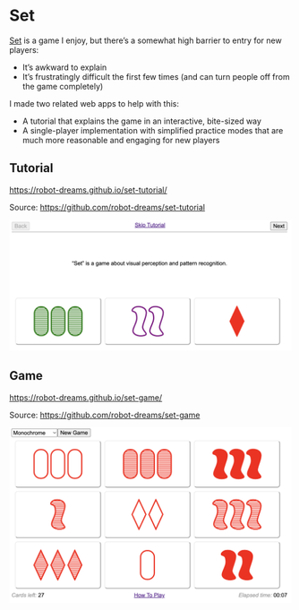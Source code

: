 # Set

[Set](https://en.wikipedia.org/wiki/Set_(card_game)) is a game I enjoy, but there’s a somewhat high barrier to entry for new players:

- It’s awkward to explain
- It’s frustratingly difficult the first few times (and can turn people off from the game completely)

I made two related web apps to help with this:

- A tutorial that explains the game in an interactive, bite-sized way
- A single-player implementation with simplified practice modes that are much more reasonable and engaging for new players

## Tutorial

https://robot-dreams.github.io/set-tutorial/

Source: https://github.com/robot-dreams/set-tutorial

<img src="tutorial.png?raw=true" alt="Tutorial" width="600px" />

## Game

https://robot-dreams.github.io/set-game/

Source: https://github.com/robot-dreams/set-game

<img src="game.png?raw=true" alt="Game" width="600px" />
